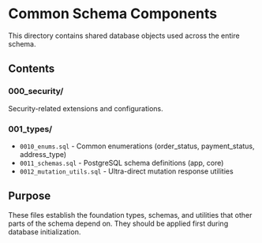 # Common Schema Components

This directory contains shared database objects used across the entire schema.

## Contents

### 000_security/
Security-related extensions and configurations.

### 001_types/
- `0010_enums.sql` - Common enumerations (order_status, payment_status, address_type)
- `0011_schemas.sql` - PostgreSQL schema definitions (app, core)
- `0012_mutation_utils.sql` - Ultra-direct mutation response utilities

## Purpose

These files establish the foundation types, schemas, and utilities that other parts of the schema depend on. They should be applied first during database initialization.

